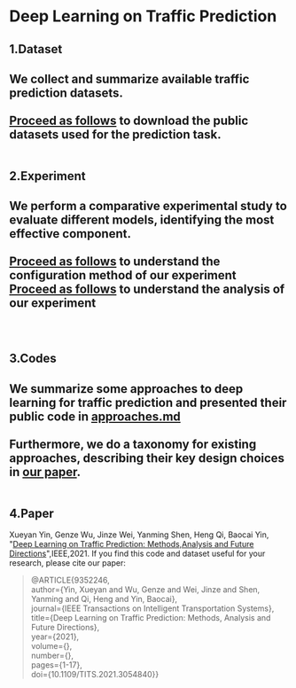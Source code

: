 Deep Learning on Traffic Prediction
====
1.Dataset
----
We collect and summarize available traffic prediction datasets.<br><br>
[Proceed as follows](https://github.com/xueyan-dut/Deep-Learning-on-Traffic-Prediction/blob/main/dataset/download_dataset.md) to download the public datasets used for the prediction task.<br><br><br>
2.Experiment
----
We perform a comparative experimental study to evaluate different models, identifying the most effective component.<br><br>
[Proceed as follows](https://github.com/xueyan-dut/Deep-Learning-on-Traffic-Prediction/blob/main/Experiment/config.md) to understand the configuration method of our experiment<br>[Proceed as follows](https://github.com/xueyan-dut/Deep-Learning-on-Traffic-Prediction/blob/main/Experiment/Results/analysis.md) to understand the analysis of our experiment<br><br><br><br>
3.Codes
----
We summarize some approaches to deep learning for traffic prediction and presented their public code in [approaches.md](https://github.com/xueyan-dut/Deep-Learning-on-Traffic-Prediction/blob/main/codes/approaches.md)<br><br>Furthermore, we do a taxonomy for existing approaches, describing their key design choices in [our paper](https://arxiv.org/pdf/2004.08555v4.pdf).<br><br><br>
4.Paper
----
Xueyan Yin, Genze Wu, Jinze Wei, Yanming Shen, Heng Qi, Baocai Yin, "[Deep Learning on Traffic Prediction: Methods,Analysis and Future Directions](https://ieeexplore.ieee.org/stamp/stamp.jsp?tp=&arnumber=9352246)",IEEE,2021.
If you find this code and dataset useful for your research, please cite our paper:
>@ARTICLE{9352246,<br>
  >author={Yin, Xueyan and Wu, Genze and Wei, Jinze and Shen, Yanming and Qi, Heng and Yin, Baocai},<br>
  >journal={IEEE Transactions on Intelligent Transportation Systems}, <br>
  >title={Deep Learning on Traffic Prediction: Methods, Analysis and Future Directions}, <br>
  >year={2021},<br>
  >volume={},<br>
  >number={},<br>
  >pages={1-17},<br>
  >doi={10.1109/TITS.2021.3054840}}<br>

